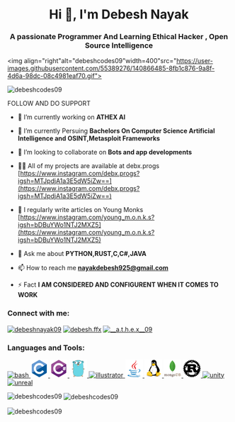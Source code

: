 <h1 align="center">Hi 👋, I'm Debesh Nayak</h1>
<h3 align="center">A passionate Programmer And Learning Ethical Hacker , Open Source Intelligence</h3>

<img align="right"alt="debeshcodes09"width=400"src="https://user-images.githubusercontent.com/55389276/140866485-8fb1c876-9a8f-4d6a-98dc-08c4981eaf70.gif">

<p align="left"> <img src="https://komarev.com/ghpvc/?username=debeshcodes09&label=Profile%20views&color=0e75b6&style=flat" alt="debeshcodes09" /> </p>
FOLLOW AND DO SUPPORT


- 🔭 I’m currently working on **ATHEX AI**

- 🌱 I’m currently Persuing **Bachelors On Computer Science Artificial Intelligence and OSINT,Metasploit Frameworks**

- 👯 I’m looking to collaborate on **Bots and app developments**

- 👨‍💻 All of my projects are available at debx.progs [https://www.instagram.com/debx.progs?igsh=MTJpdjA1a3E5dW5iZw==](https://www.instagram.com/debx.progs?igsh=MTJpdjA1a3E5dW5iZw==)

- 📝 I regularly write articles on Young Monks [https://www.instagram.com/young_m.o.n.k.s?igsh=bDBuYWo1NTJ2MXZ5](https://www.instagram.com/young_m.o.n.k.s?igsh=bDBuYWo1NTJ2MXZ5)

- 💬 Ask me about **PYTHON,RUST,C,C#,JAVA**

- 📫 How to reach me **nayakdebesh925@gmail.com**

- ⚡ Fact   **I AM CONSIDERED AND CONFIGURENT WHEN IT COMES TO WORK**

<h3 align="left">Connect with me:</h3>
<p align="left">
<a href="https://linkedin.com/in/debeshnayak09" target="blank"><img align="center" src="https://raw.githubusercontent.com/rahuldkjain/github-profile-readme-generator/master/src/images/icons/Social/linked-in-alt.svg" alt="debeshnayak09" height="30" width="40" /></a>
<a href="https://fb.com/debesh.ffx" target="blank"><img align="center" src="https://raw.githubusercontent.com/rahuldkjain/github-profile-readme-generator/master/src/images/icons/Social/facebook.svg" alt="debesh.ffx" height="30" width="40" /></a>
<a href="https://instagram.com/__a.t.h.e.x__09" target="blank"><img align="center" src="https://raw.githubusercontent.com/rahuldkjain/github-profile-readme-generator/master/src/images/icons/Social/instagram.svg" alt="__a.t.h.e.x__09" height="30" width="40" /></a>
</p>

<h3 align="left">Languages and Tools:</h3>
<p align="left"> <a href="https://www.gnu.org/software/bash/" target="_blank" rel="noreferrer"> <img src="https://www.vectorlogo.zone/logos/gnu_bash/gnu_bash-icon.svg" alt="bash" width="40" height="40"/> </a> <a href="https://www.cprogramming.com/" target="_blank" rel="noreferrer"> <img src="https://raw.githubusercontent.com/devicons/devicon/master/icons/c/c-original.svg" alt="c" width="40" height="40"/> </a> <a href="https://www.w3schools.com/cs/" target="_blank" rel="noreferrer"> <img src="https://raw.githubusercontent.com/devicons/devicon/master/icons/csharp/csharp-original.svg" alt="csharp" width="40" height="40"/> </a> <a href="https://golang.org" target="_blank" rel="noreferrer"> <img src="https://raw.githubusercontent.com/devicons/devicon/master/icons/go/go-original.svg" alt="go" width="40" height="40"/> </a> <a href="https://www.adobe.com/in/products/illustrator.html" target="_blank" rel="noreferrer"> <img src="https://www.vectorlogo.zone/logos/adobe_illustrator/adobe_illustrator-icon.svg" alt="illustrator" width="40" height="40"/> </a> <a href="https://www.java.com" target="_blank" rel="noreferrer"> <img src="https://raw.githubusercontent.com/devicons/devicon/master/icons/java/java-original.svg" alt="java" width="40" height="40"/> </a> <a href="https://www.linux.org/" target="_blank" rel="noreferrer"> <img src="https://raw.githubusercontent.com/devicons/devicon/master/icons/linux/linux-original.svg" alt="linux" width="40" height="40"/> </a> <a href="https://www.mongodb.com/" target="_blank" rel="noreferrer"> <img src="https://raw.githubusercontent.com/devicons/devicon/master/icons/mongodb/mongodb-original-wordmark.svg" alt="mongodb" width="40" height="40"/> </a> <a href="https://www.rust-lang.org" target="_blank" rel="noreferrer"> <img src="https://raw.githubusercontent.com/devicons/devicon/master/icons/rust/rust-plain.svg" alt="rust" width="40" height="40"/> </a> <a href="https://unity.com/" target="_blank" rel="noreferrer"> <img src="https://www.vectorlogo.zone/logos/unity3d/unity3d-icon.svg" alt="unity" width="40" height="40"/> </a> <a href="https://unrealengine.com/" target="_blank" rel="noreferrer"> <img src="https://raw.githubusercontent.com/kenangundogan/fontisto/036b7eca71aab1bef8e6a0518f7329f13ed62f6b/icons/svg/brand/unreal-engine.svg" alt="unreal" width="40" height="40"/> </a> </p>

<p><img align="left" src="https://github-readme-stats.vercel.app/api/top-langs?username=debeshcodes09&show_icons=true&locale=en&layout=compact" alt="debeshcodes09" /></p>

<p>&nbsp;<img align="center" src="https://github-readme-stats.vercel.app/api?username=debeshcodes09&show_icons=true&locale=en" alt="debeshcodes09" /></p>

<p><img align="center" src="https://github-readme-streak-stats.herokuapp.com/?user=debeshcodes09&" alt="debeshcodes09" /></p>
